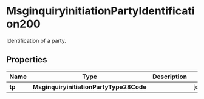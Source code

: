 

# MsginquiryinitiationPartyIdentification200

Identification of a party.

## Properties

| Name | Type | Description | Notes |
|------------ | ------------- | ------------- | -------------|
|**tp** | **MsginquiryinitiationPartyType28Code** |  |  [optional] |



